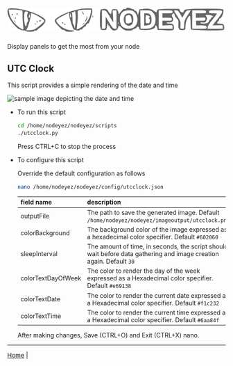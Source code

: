 # ![Nodeyez](https://raw.githubusercontent.com/vicariousdrama/nodeyez/main/images/nodeyez.svg)
Display panels to get the most from your node

## UTC Clock

This script provides a simple rendering of the date and time

![sample image depicting the date and time](../images/utcclock.png)

* To run this script

   ```sh
   cd /home/nodeyez/nodeyez/scripts
   ./utcclock.py
   ```

   Press CTRL+C to stop the process

* To configure this script

   Override the default configuration as follows

   ```sh
   nano /home/nodeyez/nodeyez/config/utcclock.json
   ```

   | field name | description |
   | --- | --- |
   | outputFile | The path to save the generated image. Default `/home/nodeyez/nodeyez/imageoutput/utcclock.png` |
   | colorBackground | The background color of the image expressed as a hexadecimal color specifier. Default `#602060` |
   | sleepInterval | The amount of time, in seconds, the script should wait before data gathering and image creation again. Default `30` |
   | colorTextDayOfWeek | The color to render the day of the week expressed as a Hexadecimal color specifier. Default `#e69138` |
   | colorTextDate | The color to render the current date expressed as a Hexadecimal color specifier. Default `#f1c232` |
   | colorTextTime | The color to render the current time expressed as a Hexadecimal color specifier. Default `#6aa84f` |

   After making changes, Save (CTRL+O) and Exit (CTRL+X) nano.


---

[Home](../README.md) | 

